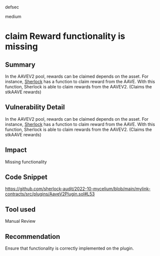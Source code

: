 defsec

medium

# claim Reward functionality is missing

## Summary

In the AAVEV2 pool, rewards can be claimed depends on the asset. For instance, [Sherlock](https://github.com/sherlock-protocol/sherlock-v2-core/blob/main/contracts/strategy/AaveStrategy.sol#L115) has a function to claim reward from the AAVE.  With this function, Sherlock is able to claim rewards from the AAVEV2. (Claims the stkAAVE rewards)

## Vulnerability Detail

In the AAVEV2 pool, rewards can be claimed depends on the asset. For instance, [Sherlock](https://github.com/sherlock-protocol/sherlock-v2-core/blob/main/contracts/strategy/AaveStrategy.sol#L115) has a function to claim reward from the AAVE.  With this function, Sherlock is able to claim rewards from the AAVEV2. (Claims the stkAAVE rewards)

## Impact

Missing functionality

## Code Snippet

https://github.com/sherlock-audit/2022-10-mycelium/blob/main/mylink-contracts/src/plugins/AaveV2Plugin.sol#L53

## Tool used

Manual Review

## Recommendation

Ensure that functionality is correctly implemented on the plugin. 
